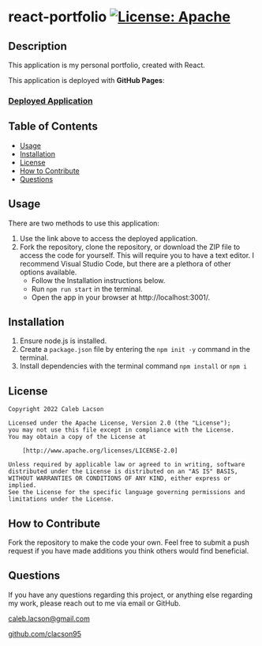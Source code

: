 # react-portfolio [![License: Apache](https://img.shields.io/badge/License-Apache_2.0-blue.svg)](https://opensource.org/licenses/Apache-2.0)

## Description
This application is my personal portfolio, created with React.

This application is deployed with **GitHub Pages**:
### [Deployed Application](https://clacson95.github.io/react-portfolio/)

## Table of Contents
* [Usage](#usage)
* [Installation](#installation)
* [License](#license)
* [How to Contribute](#how-to-contribute)
* [Questions](#questions)


## Usage

There are two methods to use this application:

1. Use the link above to access the deployed application.
2. Fork the repository, clone the repository, or download the ZIP file to access the code for yourself. This will require you to have a text editor. I recommend Visual Studio Code, but there are a plethora of other options available.
    * Follow the Installation instructions below.
    * Run `npm run start` in the terminal.
    * Open the app in your browser at http://localhost:3001/.

## Installation
1. Ensure node.js is installed. 
3. Create a `package.json` file by entering the `npm init -y` command in the terminal. 
4. Install dependencies with the terminal command `npm install` or `npm i`


## License

    Copyright 2022 Caleb Lacson

    Licensed under the Apache License, Version 2.0 (the "License");
    you may not use this file except in compliance with the License.
    You may obtain a copy of the License at

        [http://www.apache.org/licenses/LICENSE-2.0]

    Unless required by applicable law or agreed to in writing, software
    distributed under the License is distributed on an "AS IS" BASIS,
    WITHOUT WARRANTIES OR CONDITIONS OF ANY KIND, either express or implied.
    See the License for the specific language governing permissions and
    limitations under the License.

## How to Contribute
Fork the repository to make the code your own. Feel free to submit a push request if you have made additions you think others would find beneficial.

## Questions
If you have any questions regarding this project, or anything else regarding my work, please reach out to me via email or GitHub.

[caleb.lacson@gmail.com](caleb.lacson@gmail.com)
  
[github.com/clacson95](github.com/clacson95)
